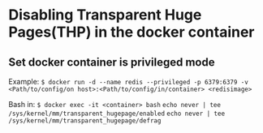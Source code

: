 # Disabling Transparent Huge Pages(THP) in the docker container

## Set docker container is privileged mode
Example:
`$ docker run -d --name redis --privileged -p 6379:6379 -v <Path/to/config/on host>:<Path/to/config/in/container> <redisimage>`

Bash in:
`$ docker exec -it <container> bash`
`echo never | tee /sys/kernel/mm/transparent_hugepage/enabled`
`echo never | tee /sys/kernel/mm/transparent_hugepage/defrag`
